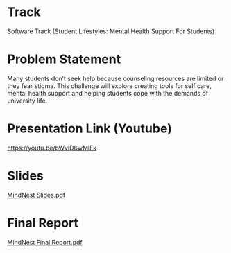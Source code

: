 # Track
Software Track (Student Lifestyles: Mental Health Support For Students)

# Problem Statement
Many students don’t seek help because counseling resources are limited or they fear stigma. This challenge will explore creating tools for self care, mental health support and helping students cope with the demands of university life.

# Presentation Link (Youtube)
https://youtu.be/bWvlD6wMlFk

# Slides
[MindNest Slides.pdf](https://github.com/user-attachments/files/22188860/MindNest.Slides.pdf)


# Final Report
[MindNest Final Report.pdf](https://github.com/user-attachments/files/22188849/MindNest.Final.Report.pdf)
